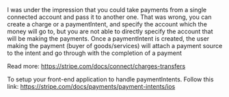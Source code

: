 I was under the impression that you could take payments from a single connected account and pass it to another one.
That was wrong, you can create a charge or a paymentIntent, and specify the account which the money will go to, but you are not able to directly specify the account that will be making the payments. Once a paymentIntent is created, the user making the payment (buyer of goods/services) will attach a payment source to the intent and go through with the completion of a payment

Read more:
https://stripe.com/docs/connect/charges-transfers




To setup your front-end application to handle paymentIntents. Follow this link: https://stripe.com/docs/payments/payment-intents/ios

